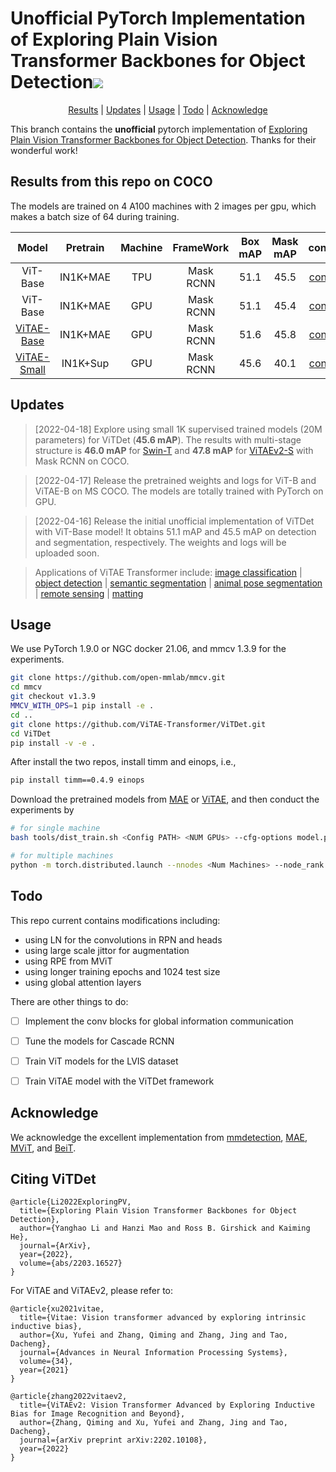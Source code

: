 <h1 align="left">Unofficial PyTorch Implementation of Exploring Plain Vision Transformer Backbones for Object Detection<a href="https://arxiv.org/abs/2203.16527"><img src="https://img.shields.io/badge/arXiv-Paper-<COLOR>.svg" ></a></h1> 

<p align="center">
  <a href="#Results">Results</a> |
  <a href="#Updates">Updates</a> |
  <a href="#Usage">Usage</a> |
  <a href='#Todo'>Todo</a> |
  <a href="#Acknowledge">Acknowledge</a>
</p>

This branch contains the **unofficial** pytorch implementation of <a href="https://arxiv.org/abs/2203.16527">Exploring Plain Vision Transformer Backbones for Object Detection</a>. Thanks for their wonderful work!

## Results from this repo on COCO

The models are trained on 4 A100 machines with 2 images per gpu, which makes a batch size of 64 during training.

| Model | Pretrain | Machine | FrameWork | Box mAP | Mask mAP | config | log | weight |
| :----: | :----: | :----: | :----: | :----: | :----: | :----: | :----: | :----: | 
| ViT-Base | IN1K+MAE | TPU | Mask RCNN | 51.1 | 45.5 | [config](./configs/ViTDet/ViTDet-ViT-Base-100e.py) | [log](logs/ViT-Base-TPU.log.json) | [OneDrive](https://1drv.ms/u/s!AimBgYV7JjTlgQuegyG-Z3FH2LDP?e=9ij98g) |
| ViT-Base | IN1K+MAE | GPU | Mask RCNN | 51.1 | 45.4 | [config](./configs/ViTDet/ViTDet-ViT-Base-100e.py) | [log](logs/ViT-Base-GPU.log.json) | [OneDrive](https://1drv.ms/u/s!AimBgYV7JjTlgRA7Y9s2rA5NC4wn?e=QfpKJf) |
| [ViTAE-Base](https://arxiv.org/abs/2202.10108) | IN1K+MAE | GPU | Mask RCNN | 51.6 | 45.8 | [config](configs/ViTDet/ViTDet-ViTAE-Base-100e.py) | [log](logs/ViTAE-Base-GPU.log.json) | [OneDrive](https://1drv.ms/u/s!AimBgYV7JjTlgQ--Ez4mzEnO-G5Y?e=ACfLxC) |
| [ViTAE-Small](https://arxiv.org/abs/2202.10108) | IN1K+Sup | GPU | Mask RCNN | 45.6 | 40.1 | [config](configs/ViTDet/ViTDet-ViTAE-Small-100e.py) | [log](logs/ViTAE-S-GPU.log.json) | [OneDrive](https://1drv.ms/u/s!AimBgYV7JjTlgQ7PorGY53K6gIGd?e=lw81U5) |

## Updates

> [2022-04-18] Explore using small 1K supervised trained models (20M parameters) for ViTDet (**45.6 mAP**). The results with multi-stage structure is **46.0 mAP** for [Swin-T](https://github.com/SwinTransformer/Swin-Transformer-Object-Detection) and **47.8 mAP** for [ViTAEv2-S](https://github.com/ViTAE-Transformer/ViTAE-Transformer/tree/main/Object-Detection) with Mask RCNN on COCO.

> [2022-04-17] Release the pretrained weights and logs for ViT-B and ViTAE-B on MS COCO. The models are totally trained with PyTorch on GPU.

> [2022-04-16] Release the initial unofficial implementation of ViTDet with ViT-Base model! It obtains 51.1 mAP and 45.5 mAP on detection and segmentation, respectively. The weights and logs will be uploaded soon. 

> Applications of ViTAE Transformer include: [image classification](https://github.com/ViTAE-Transformer/ViTAE-Transformer/tree/main/Image-Classification) | [object detection](https://github.com/ViTAE-Transformer/ViTAE-Transformer/tree/main/Object-Detection) | [semantic segmentation](https://github.com/ViTAE-Transformer/ViTAE-Transformer/tree/main/Semantic-Segmentation) | [animal pose segmentation](https://github.com/ViTAE-Transformer/ViTAE-Transformer/tree/main/Animal-Pose-Estimation) | [remote sensing](https://github.com/ViTAE-Transformer/ViTAE-Transformer-Remote-Sensing) | [matting](https://github.com/ViTAE-Transformer/ViTAE-Transformer-Matting)

## Usage

We use PyTorch 1.9.0 or NGC docker 21.06, and mmcv 1.3.9 for the experiments.
```bash
git clone https://github.com/open-mmlab/mmcv.git
cd mmcv
git checkout v1.3.9
MMCV_WITH_OPS=1 pip install -e .
cd ..
git clone https://github.com/ViTAE-Transformer/ViTDet.git
cd ViTDet
pip install -v -e .
```

After install the two repos, install timm and einops, i.e.,
```bash
pip install timm==0.4.9 einops
```

Download the pretrained models from [MAE](https://github.com/facebookresearch/mae) or [ViTAE](https://github.com/ViTAE-Transformer/ViTAE-Transformer), and then conduct the experiments by

```bash
# for single machine
bash tools/dist_train.sh <Config PATH> <NUM GPUs> --cfg-options model.pretrained=<Pretrained PATH>

# for multiple machines
python -m torch.distributed.launch --nnodes <Num Machines> --node_rank <Rank of Machine> --nproc_per_node <GPUs Per Machine> --master_addr <Master Addr> --master_port <Master Port> tools/train.py <Config PATH> --cfg-options model.pretrained=<Pretrained PATH>
```

## Todo

This repo current contains modifications including:

- using LN for the convolutions in RPN and heads
- using large scale jittor for augmentation
- using RPE from MViT
- using longer training epochs and 1024 test size
- using global attention layers

There are other things to do:

- [ ] Implement the conv blocks for global information communication

- [ ] Tune the models for Cascade RCNN 

- [ ] Train ViT models for the LVIS dataset

- [ ] Train ViTAE model with the ViTDet framework

## Acknowledge
We acknowledge the excellent implementation from [mmdetection](https://github.com/open-mmlab/mmdetection), [MAE](https://github.com/facebookresearch/mae), [MViT](https://github.com/facebookresearch/mvit), and [BeiT](https://github.com/microsoft/unilm/tree/master/beit).

## Citing ViTDet
```
@article{Li2022ExploringPV,
  title={Exploring Plain Vision Transformer Backbones for Object Detection},
  author={Yanghao Li and Hanzi Mao and Ross B. Girshick and Kaiming He},
  journal={ArXiv},
  year={2022},
  volume={abs/2203.16527}
}
```

For ViTAE and ViTAEv2, please refer to:
```
@article{xu2021vitae,
  title={Vitae: Vision transformer advanced by exploring intrinsic inductive bias},
  author={Xu, Yufei and Zhang, Qiming and Zhang, Jing and Tao, Dacheng},
  journal={Advances in Neural Information Processing Systems},
  volume={34},
  year={2021}
}

@article{zhang2022vitaev2,
  title={ViTAEv2: Vision Transformer Advanced by Exploring Inductive Bias for Image Recognition and Beyond},
  author={Zhang, Qiming and Xu, Yufei and Zhang, Jing and Tao, Dacheng},
  journal={arXiv preprint arXiv:2202.10108},
  year={2022}
}
```

